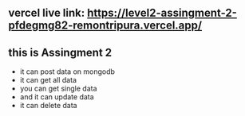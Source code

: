 ## vercel live link: https://level2-assingment-2-pfdegmg82-remontripura.vercel.app/

## this is Assingment 2
- it can post data on mongodb 
- it can get all data
- you can get single data
- and it can update data
- it can delete data 